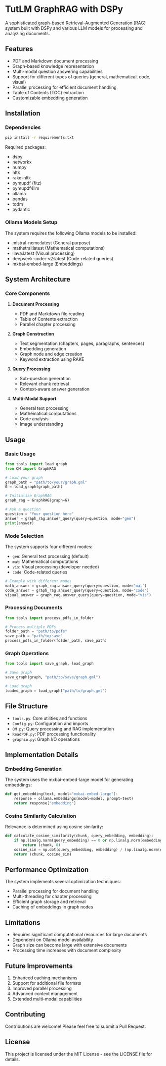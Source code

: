 # TutLM GraphRAG with DSPy

A sophisticated graph-based Retrieval-Augmented Generation (RAG) system built with DSPy and various LLM models for processing and analyzing documents.

## Features

- PDF and Markdown document processing
- Graph-based knowledge representation
- Multi-modal question answering capabilities
- Support for different types of queries (general, mathematical, code, visual)
- Parallel processing for efficient document handling
- Table of Contents (TOC) extraction
- Customizable embedding generation

## Installation

### Dependencies

```bash
pip install -r requirements.txt
```

Required packages:
- dspy
- networkx
- numpy
- nltk
- rake-nltk
- pymupdf (fitz)
- pymupdf4llm
- ollama
- pandas
- tqdm
- pydantic

### Ollama Models Setup

The system requires the following Ollama models to be installed:
- mistral-nemo:latest (General purpose)
- mathstral:latest (Mathematical computations)
- llava:latest (Visual processing)
- deepseek-coder-v2:latest (Code-related queries)
- mxbai-embed-large (Embeddings)

## System Architecture

### Core Components

1. **Document Processing**
   - PDF and Markdown file reading
   - Table of Contents extraction
   - Parallel chapter processing

2. **Graph Construction**
   - Text segmentation (chapters, pages, paragraphs, sentences)
   - Embedding generation
   - Graph node and edge creation
   - Keyword extraction using RAKE

3. **Query Processing**
   - Sub-question generation
   - Relevant chunk retrieval
   - Context-aware answer generation

4. **Multi-Modal Support**
   - General text processing
   - Mathematical computations
   - Code analysis
   - Image understanding

## Usage

### Basic Usage

```python
from tools import load_graph
from QM import GraphRAG

# Load your graph
graph_path = "path/to/your/graph.gml"
G = load_graph(graph_path)

# Initialize GraphRAG
graph_rag = GraphRAG(graph=G)

# Ask a question
question = "Your question here"
answer = graph_rag.answer_query(query=question, mode="gen")
print(answer)
```

### Mode Selection

The system supports four different modes:
- `gen`: General text processing (default)
- `mat`: Mathematical computations
- `vis`: Visual processing (developer needed)
- `code`: Code-related queries

```python
# Example with different modes
math_answer = graph_rag.answer_query(query=question, mode="mat")
code_answer = graph_rag.answer_query(query=question, mode="code")
visual_answer = graph_rag.answer_query(query=question, mode="vis")
```

### Processing Documents

```python
from tools import process_pdfs_in_folder

# Process multiple PDFs
folder_path = "path/to/pdfs"
save_path = "path/to/save"
process_pdfs_in_folder(folder_path, save_path)
```

### Graph Operations

```python
from tools import save_graph, load_graph

# Save graph
save_graph(graph, "path/to/save/graph.gml")

# Load graph
loaded_graph = load_graph("path/to/graph.gml")
```

## File Structure

- `tools.py`: Core utilities and functions
- `Config.py`: Configuration and imports
- `QM.py`: Query processing and RAG implementation
- `ReadPDF.py`: PDF processing functionality
- `graphio.py`: Graph I/O operations

## Implementation Details

### Embedding Generation
The system uses the mxbai-embed-large model for generating embeddings:

```python
def get_embedding(text, model="mxbai-embed-large"):
    response = ollama.embeddings(model=model, prompt=text)
    return response["embedding"]
```

### Cosine Similarity Calculation
Relevance is determined using cosine similarity:

```python
def calculate_cosine_similarity(chunk, query_embedding, embedding):
    if np.linalg.norm(query_embedding) == 0 or np.linalg.norm(embedding) == 0:
        return (chunk, 0)
    cosine_sim = np.dot(query_embedding, embedding) / (np.linalg.norm(query_embedding) * np.linalg.norm(embedding))
    return (chunk, cosine_sim)
```

## Performance Optimization

The system implements several optimization techniques:
- Parallel processing for document handling
- Multi-threading for chapter processing
- Efficient graph storage and retrieval
- Caching of embeddings in graph nodes

## Limitations

- Requires significant computational resources for large documents
- Dependent on Ollama model availability
- Graph size can become large with extensive documents
- Processing time increases with document complexity

## Future Improvements

1. Enhanced caching mechanisms
2. Support for additional file formats
3. Improved parallel processing
4. Advanced context management
5. Extended multi-modal capabilities

## Contributing

Contributions are welcome! Please feel free to submit a Pull Request.

## License

This project is licensed under the MIT License - see the LICENSE file for details.
